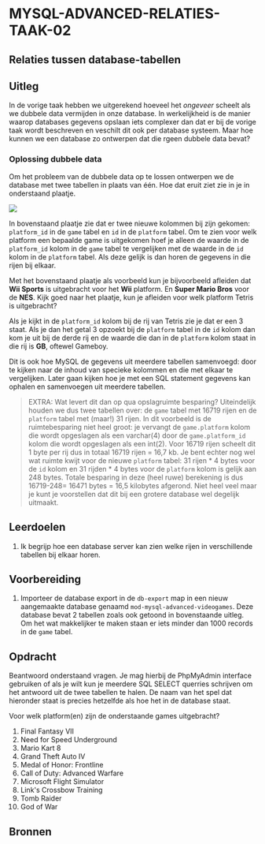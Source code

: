 # MYSQL-ADVANCED-RELATIES-TAAK-02

## Relaties tussen database-tabellen

## Uitleg

In de vorige taak hebben we uitgerekend hoeveel het *ongeveer* scheelt als we dubbele data vermijden in onze database. In werkelijkheid is de manier waarop databases gegevens opslaan iets complexer dan dat er bij de vorige taak wordt beschreven en veschilt dit ook per database systeem. Maar hoe kunnen we een database zo ontwerpen dat die rgeen dubbele data bevat?

### Oplossing dubbele data

Om het probleem van de dubbele data op te lossen ontwerpen we de database met twee tabellen in plaats van één. Hoe dat eruit ziet zie in je in onderstaand plaatje.

![](img/games-split-table.jpg)

 In bovenstaand plaatje zie dat er twee nieuwe kolommen bij zijn gekomen: `platform_id` in de `game` tabel en `id` in de `platform` tabel. Om te zien voor welk platform een bepaalde game is uitgekomen hoef je alleen de waarde in de `platform_id` kolom in de `game` tabel te vergelijken met de waarde in de `id` kolom in de `platform` tabel. Als deze gelijk is dan horen de gegevens in die rijen bij elkaar. 
 
 Met het bovenstaand plaatje als voorbeeld kun je bijvoorbeeld afleiden dat **Wii Sports** is uitgebracht voor het **Wii** platform. En **Super Mario Bros** voor de **NES**. Kijk goed naar het plaatje, kun je afleiden voor welk platform Tetris is uitgebracht? 

 Als je kijkt in de `platform_id` kolom bij de rij van Tetris zie je dat er een 3 staat. Als je dan het getal 3 opzoekt bij de `platform` tabel in de `id` kolom dan kom je uit bij de derde rij en de waarde die dan in de `platform` kolom staat in die rij is **GB**, oftewel Gameboy.

Dit is ook hoe MySQL de gegevens uit meerdere tabellen samenvoegd: door te kijken naar de inhoud van specieke kolommen en die met elkaar te vergelijken. Later gaan kijken hoe je met een SQL statement gegevens kan ophalen en samenvoegen uit meerdere tabellen.

> EXTRA: Wat levert dit dan op qua opslagruimte besparing? Uiteindelijk houden we dus twee tabellen over: de `game` tabel met 16719 rijen en de `platform` tabel met (maar!) 31 rijen. In dit voorbeeld is de ruimtebesparing niet heel groot: je vervangt de `game.platform` kolom die wordt opgeslagen als een varchar(4) door de `game.platform_id` kolom die wordt opgeslagen als een int(2). Voor 16719 rijen scheelt dit 1 byte per rij dus in totaal 16719 rijen = 16,7 kb. Je bent echter nog wel wat ruimte kwijt voor de nieuwe `platform` tabel: 31 rijen * 4 bytes voor de `id` kolom en 31 rijden * 4 bytes voor de `platform` kolom is gelijk aan 248 bytes. Totale besparing in deze (heel ruwe) berekening is dus 16719-248= 16471 bytes = 16,5 kilobytes afgerond. Niet heel veel maar je kunt je voorstellen dat dit bij een grotere database wel degelijk uitmaakt.
 
## Leerdoelen

1. Ik begrijp hoe een database server kan zien welke rijen in verschillende tabellen bij elkaar horen.

## Voorbereiding

1. Importeer de database export in de `db-export` map in een nieuw aangemaakte database genaamd `mod-mysql-advanced-videogames`. Deze database bevat 2 tabellen zoals ook getoond in bovenstaande uitleg. Om het wat makkelijker te maken staan er iets minder dan 1000 records in de `game` tabel.

## Opdracht

Beantwoord onderstaand vragen. Je mag hierbij de PhpMyAdmin interface gebruiken of als je wilt kun je meerdere SQL SELECT querries schrijven om het antwoord uit de twee tabellen te halen. De naam van het spel dat hieronder staat is precies hetzelfde als hoe het in de database staat.

Voor welk platform(en) zijn de onderstaande games uitgebracht?

1. Final Fantasy VII
2. Need for Speed Underground
3. Mario Kart 8
4. Grand Theft Auto IV
5. Medal of Honor: Frontline
6. Call of Duty: Advanced Warfare
7. Microsoft Flight Simulator
8. Link's Crossbow Training
9. Tomb Raider
10. God of War

## Bronnen
